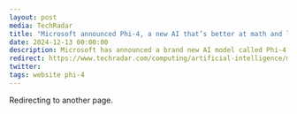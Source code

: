 ```yaml
---
layout: post
media: TechRadar
title: "Microsoft announced Phi-4, a new AI that’s better at math and language processing"
date: 2024-12-13 00:00:00
description: Microsoft has announced a brand new AI model called Phi-4, which is a small language model (SLM) in contrast to the large language models (LLM), that chatbots like ChatGPT and Copilot use. As well as being lightweight, Phi-4 excels at complex reasoning which makes it perfect for math and language processing.
redirect: https://www.techradar.com/computing/artificial-intelligence/microsoft-announced-phi-4-a-new-ai-thats-better-at-math-and-language-processing
twitter: 
tags: website phi-4
---
```


Redirecting to another page.
